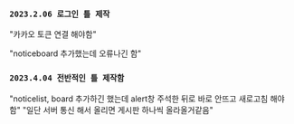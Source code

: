 ### `2023.2.06 로그인 틀 제작`

"카카오 토큰 연결 해야함"

"noticeboard 추가했는데 오류나긴 함"

### `2023.4.04 전반적인 틀 제작함`

"noticelist, board 추가하긴 했는데 alert창 주석한 뒤로 바로 안뜨고 새로고침 해야함"
"일단 서버 통신 해서 올리면 게시판 하나씩 올라올거같음"
